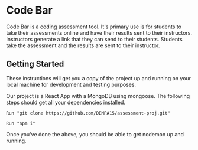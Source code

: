 # Code Bar


Code Bar is a coding assessment tool. It's primary use is for students to take their assessments online and have their results sent to their instructors.
Instructors generate a link that they can send to their students. Students take the assessment and the results are sent to their instructor.

## Getting Started

These instructions will get you a copy of the project up and running on your local machine for development and testing purposes.

Our project is a React App with a MongoDB using mongoose. The following steps should get all your dependencies installed.


`Run "git clone https://github.com/DEMPA15/assessment-proj.git"`

`Run "npm i"`

Once you've done the above, you should be able to get nodemon up and running.


